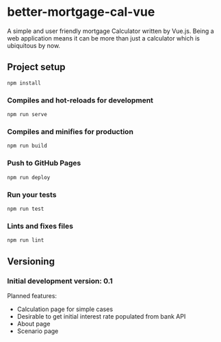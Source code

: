 # better-mortgage-cal-vue
A simple and user friendly mortgage Calculator written by Vue.js. Being a web application means it can be more than just a calculator which is ubiquitous by now.

## Project setup
```
npm install
```

### Compiles and hot-reloads for development
```
npm run serve
```

### Compiles and minifies for production
```
npm run build
```

### Push to GitHub Pages
```
npm run deploy
```

### Run your tests
```
npm run test
```

### Lints and fixes files
```
npm run lint
```

## Versioning
### Initial development version: 0.1
Planned features:
* Calculation page for simple cases
* Desirable to get initial interest rate populated from bank API
* About page
* Scenario page
